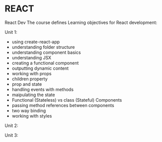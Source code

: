 # REACT
React Dev
The course defines Learning objectives for React development:

Unit 1:
- using create-react-app 
- understanding folder structure
- understanding component basics
- understanding JSX
- creating a functional component
- outputting dynamic content
- working with props
- children property
- prop and state
- handling events with methods
- maipulating the state
- Functional (Stateless) vs class (Stateful) Components
- passing method references between components
- two way binding
- working with styles


Unit 2:


Unit 3:

